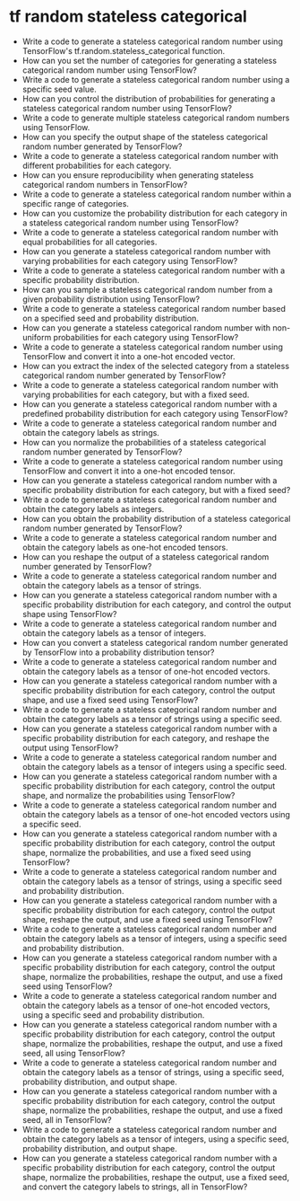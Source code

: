 # tf random stateless categorical

- Write a code to generate a stateless categorical random number using TensorFlow's tf.random.stateless_categorical function.
- How can you set the number of categories for generating a stateless categorical random number using TensorFlow?
- Write a code to generate a stateless categorical random number using a specific seed value.
- How can you control the distribution of probabilities for generating a stateless categorical random number using TensorFlow?
- Write a code to generate multiple stateless categorical random numbers using TensorFlow.
- How can you specify the output shape of the stateless categorical random number generated by TensorFlow?
- Write a code to generate a stateless categorical random number with different probabilities for each category.
- How can you ensure reproducibility when generating stateless categorical random numbers in TensorFlow?
- Write a code to generate a stateless categorical random number within a specific range of categories.
- How can you customize the probability distribution for each category in a stateless categorical random number using TensorFlow?
- Write a code to generate a stateless categorical random number with equal probabilities for all categories.
- How can you generate a stateless categorical random number with varying probabilities for each category using TensorFlow?
- Write a code to generate a stateless categorical random number with a specific probability distribution.
- How can you sample a stateless categorical random number from a given probability distribution using TensorFlow?
- Write a code to generate a stateless categorical random number based on a specified seed and probability distribution.
- How can you generate a stateless categorical random number with non-uniform probabilities for each category using TensorFlow?
- Write a code to generate a stateless categorical random number using TensorFlow and convert it into a one-hot encoded vector.
- How can you extract the index of the selected category from a stateless categorical random number generated by TensorFlow?
- Write a code to generate a stateless categorical random number with varying probabilities for each category, but with a fixed seed.
- How can you generate a stateless categorical random number with a predefined probability distribution for each category using TensorFlow?
- Write a code to generate a stateless categorical random number and obtain the category labels as strings.
- How can you normalize the probabilities of a stateless categorical random number generated by TensorFlow?
- Write a code to generate a stateless categorical random number using TensorFlow and convert it into a one-hot encoded tensor.
- How can you generate a stateless categorical random number with a specific probability distribution for each category, but with a fixed seed?
- Write a code to generate a stateless categorical random number and obtain the category labels as integers.
- How can you obtain the probability distribution of a stateless categorical random number generated by TensorFlow?
- Write a code to generate a stateless categorical random number and obtain the category labels as one-hot encoded tensors.
- How can you reshape the output of a stateless categorical random number generated by TensorFlow?
- Write a code to generate a stateless categorical random number and obtain the category labels as a tensor of strings.
- How can you generate a stateless categorical random number with a specific probability distribution for each category, and control the output shape using TensorFlow?
- Write a code to generate a stateless categorical random number and obtain the category labels as a tensor of integers.
- How can you convert a stateless categorical random number generated by TensorFlow into a probability distribution tensor?
- Write a code to generate a stateless categorical random number and obtain the category labels as a tensor of one-hot encoded vectors.
- How can you generate a stateless categorical random number with a specific probability distribution for each category, control the output shape, and use a fixed seed using TensorFlow?
- Write a code to generate a stateless categorical random number and obtain the category labels as a tensor of strings using a specific seed.
- How can you generate a stateless categorical random number with a specific probability distribution for each category, and reshape the output using TensorFlow?
- Write a code to generate a stateless categorical random number and obtain the category labels as a tensor of integers using a specific seed.
- How can you generate a stateless categorical random number with a specific probability distribution for each category, control the output shape, and normalize the probabilities using TensorFlow?
- Write a code to generate a stateless categorical random number and obtain the category labels as a tensor of one-hot encoded vectors using a specific seed.
- How can you generate a stateless categorical random number with a specific probability distribution for each category, control the output shape, normalize the probabilities, and use a fixed seed using TensorFlow?
- Write a code to generate a stateless categorical random number and obtain the category labels as a tensor of strings, using a specific seed and probability distribution.
- How can you generate a stateless categorical random number with a specific probability distribution for each category, control the output shape, reshape the output, and use a fixed seed using TensorFlow?
- Write a code to generate a stateless categorical random number and obtain the category labels as a tensor of integers, using a specific seed and probability distribution.
- How can you generate a stateless categorical random number with a specific probability distribution for each category, control the output shape, normalize the probabilities, reshape the output, and use a fixed seed using TensorFlow?
- Write a code to generate a stateless categorical random number and obtain the category labels as a tensor of one-hot encoded vectors, using a specific seed and probability distribution.
- How can you generate a stateless categorical random number with a specific probability distribution for each category, control the output shape, normalize the probabilities, reshape the output, and use a fixed seed, all using TensorFlow?
- Write a code to generate a stateless categorical random number and obtain the category labels as a tensor of strings, using a specific seed, probability distribution, and output shape.
- How can you generate a stateless categorical random number with a specific probability distribution for each category, control the output shape, normalize the probabilities, reshape the output, and use a fixed seed, all in TensorFlow?
- Write a code to generate a stateless categorical random number and obtain the category labels as a tensor of integers, using a specific seed, probability distribution, and output shape.
- How can you generate a stateless categorical random number with a specific probability distribution for each category, control the output shape, normalize the probabilities, reshape the output, use a fixed seed, and convert the category labels to strings, all in TensorFlow?